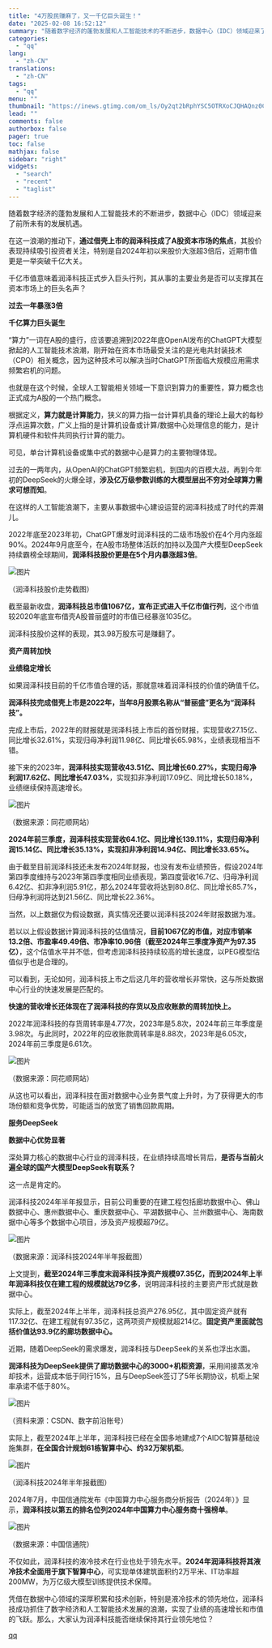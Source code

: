 ```yaml
---
title: "4万股民赚麻了，又一千亿巨头诞生！"
date: "2025-02-08 16:52:12"
summary: "随着数字经济的蓬勃发展和人工智能技术的不断进步，数据中心（IDC）领域迎来了前所未有的发展机遇。在这..."
categories:
  - "qq"
lang:
  - "zh-CN"
translations:
  - "zh-CN"
tags:
  - "qq"
menu: ""
thumbnail: "https://inews.gtimg.com/om_ls/Oy2qt2bRphYSC5OTRXoCJQHAQnz0CaiNytzETuesWAiD0AA_640360/0"
lead: ""
comments: false
authorbox: false
pager: true
toc: false
mathjax: false
sidebar: "right"
widgets:
  - "search"
  - "recent"
  - "taglist"
---
```


随着数字经济的蓬勃发展和人工智能技术的不断进步，数据中心（IDC）领域迎来了前所未有的发展机遇。

在这一浪潮的推动下，**通过借壳上市的润泽科技成了A股资本市场的焦点**，其股价表现持续吸引投资者关注，特别是自2024年初以来股价大涨超3倍后，近期市值更是一举突破千亿大关。

千亿市值意味着润泽科技正式步入巨头行列，其从事的主要业务是否可以支撑其在资本市场上的巨头名声？

**过去一年暴涨3倍**

**千亿算力巨头诞生**

“算力”一词在A股的盛行，应该要追溯到2022年底OpenAI发布的ChatGPT大模型掀起的人工智能技术浪潮，刚开始在资本市场最受关注的是光电共封装技术（CPO）相关概念，因为这种技术可以解决当时ChatGPT所面临大规模应用需求频繁宕机的问题。

也就是在这个时候，全球人工智能相关领域一下意识到算力的重要性，算力概念也正式成为A股的一个热门概念。

根据定义，**算力就是计算能力**，狭义的算力指一台计算机具备的理论上最大的每秒浮点运算次数，广义上指的是计算机设备或计算/数据中心处理信息的能力，是计算机硬件和软件共同执行计算的能力。

可见，单台计算机设备或集中式的数据中心是算力的主要物理体现。

过去的一两年内，从OpenAI的ChatGPT频繁宕机，到国内的百模大战，再到今年初的DeepSeek的火爆全球，**涉及亿万级参数训练的大模型层出不穷对全球算力需求可想而知**。

在这样的人工智能浪潮下，主要从事数据中心建设运营的润泽科技成了时代的弄潮儿。

2022年底至2023年初，ChatGPT爆发时润泽科技的二级市场股价在4个月内涨超90%。2024年9月底至今，在A股市场整体活跃的加持以及国产大模型DeepSeek持续霸榜全球期间，**润泽科技股价更是在5个月内暴涨超3倍**。

![图片](https://inews.gtimg.com/om_bt/OpVY9AM6fLkhDnjMOkriMxEdjwhbgE04f0L1jE40QI6coAA/641)

（润泽科技股价走势截图）

截至最新收盘，**润泽科技总市值1067亿，宣布正式进入千亿市值行列**，这个市值较2020年底宣布借壳A股普丽盛时的市值已经暴涨1035亿。

润泽科技股价这样的表现，其3.98万股东可是赚翻了。

**资产周转加快**

**业绩稳定增长**

如果润泽科技目前的千亿市值合理的话，那就意味着润泽科技的价值的确值千亿。

**润泽科技完成借壳上市是2022年，当年8月股票名称从“普丽盛”更名为“润泽科技”。**

完成上市后，2022年的财报就是润泽科技上市后的首份财报，实现营收27.15亿、同比增长32.61%，实现归母净利润11.98亿、同比增长65.98%，业绩表现相当不错。

接下来的2023年，**润泽科技实现营收43.51亿、同比增长60.27%，实现归母净利润17.62亿、同比增长47.03%**，实现扣非净利润17.09亿、同比增长50.18%，业绩继续保持高速增长。

![图片](https://inews.gtimg.com/om_bt/O-b8QwYFYhLQiIo6OPCp7o6ZrD0HnhcbCRm7hbyP5GBxkAA/641)

（数据来源：同花顺网站）

**2024年前三季度，润泽科技实现营收64.1亿、同比增长139.11%，实现归母净利润15.14亿、同比增长35.13%，实现扣非净利润14.94亿、同比增长33.65%。**

由于截至目前润泽科技还未发布2024年财报，也没有发布业绩预告，假设2024年第四季度维持与2023年第四季度相同业绩表现，第四度营收16.7亿、归母净利润6.42亿、扣非净利润5.91亿，那么2024年营收将达到80.8亿、同比增长85.7%，归母净利润将达到21.56亿、同比增长22.36%。

当然，以上数据仅为假设数据，真实情况还要以润泽科技2024年财报数据为准。

若以以上假设数据计算润泽科技的估值情况，**目前1067亿的市值，对应市销率13.2倍、市盈率49.49倍、市净率10.96倍（截至2024年三季度净资产为97.35亿）**，这个估值水平并不低，但考虑润泽科技持续较高的增长速度，以PEG模型估值似乎也是合理的。

可以看到，无论如何，润泽科技上市之后这几年的营收增长非常快，这与所处数据中心行业的快速发展是匹配的。

**快速的营收增长还体现在了润泽科技的存货以及应收账款的周转加快上。**

2022年润泽科技的存货周转率是4.77次，2023年是5.8次，2024年前三年季度是3.98次。与此同时，2022年的应收账款周转率是8.88次，2023年是6.05次，2024年前三季度是6.61次。

![图片](https://inews.gtimg.com/om_bt/O1abYDP1CCm4pI0vPE_KkjB_Q8u0UGeyFymtw896aK0IsAA/641)

（数据来源：同花顺网站）

从这也可以看出，润泽科技在面对数据中心业务景气度上升时，为了获得更大的市场份额和竞争优势，可能适当的放宽了销售回款周期。

**服务DeepSeek**

**数据中心优势显著**

深处算力核心的数据中心行业的润泽科技，在业绩持续高增长背后，**是否与当前火遍全球的国产大模型DeepSeek有联系？**

这一点是肯定的。

润泽科技2024年半年报显示，目前公司重要的在建工程包括廊坊数据中心、佛山数据中心、惠州数据中心、重庆数据中心、平湖数据中心、兰州数据中心、海南数据中心等多个数据中心项目，涉及资产规模超79亿。

![图片](https://inews.gtimg.com/om_bt/O4SXEQ0_gKtSjXndUHkj3JlfPt0YkErNnu7cp4f7ZJo5MAA/641)

（数据来源：润泽科技2024年半年报截图）

上文提到，**截至2024年三季度末润泽科技净资产规模97.35亿，而到2024年上半年润泽科技仅在建工程的规模就达79亿多**，说明润泽科技的主要资产形式就是数据中心。

实际上，截至2024年上半年，润泽科技总资产276.95亿，其中固定资产就有117.32亿、在建工程就有97.35亿，这两项资产规模就超214亿。**固定资产里面就包括价值达93.9亿的廊坊数据中心。**

近期，随着DeepSeek的需求爆发，润泽科技与DeepSeek的关系也浮出水面。

**润泽科技为DeepSeek提供了廊坊数据中心的3000+机柜资源**，采用间接蒸发冷却技术，运营成本低于同行15%，且与DeepSeek签订了5年长期协议，机柜上架率承诺不低于80%。

![图片](https://inews.gtimg.com/om_bt/OWJ7mPmjOcdLg4I3_viLSDRwbcYbM7_N0thKbLImcfYXgAA/641)

（资料来源：CSDN、数字前沿账号）

实际上，截至2024年上半年，润泽科技已经在全国多地建成7个AIDC智算基础设施集群，**在全国合计规划61栋智算中心、约32万架机柜**。

![图片](https://inews.gtimg.com/om_bt/OWVPNwSmHhr782eqAsSKulGXScs3e4Olqj4oUOK1JX9UwAA/641)

（润泽科技2024年半年报截图）

2024年7月，中国信通院发布《中国算力中心服务商分析报告（2024年）》显示，**润泽科技以第五的排名位列2024年中国算力中心服务商十强榜单**。

![图片](https://inews.gtimg.com/om_bt/O0qs7rGx0dstkQNi7oWVhgHyRPu2xUK_c8-0x08lLWt8wAA/641)

（数据来源：中国信通院）

不仅如此，润泽科技的液冷技术在行业也处于领先水平。**2024年润泽科技将其液冷技术全面用于旗下智算中心**，可实现单体建筑面积约2万平米、IT功率超200MW，为万亿级大模型训练提供技术保障。

凭借在数据中心领域的深厚积累和技术创新，特别是液冷技术的领先地位，润泽科技成功抓住了数字经济和人工智能技术发展的浪潮，实现了业绩的高速增长和市值的飞跃。那么，大家认为润泽科技能否继续保持其行业领先地位？

[qq](https://new.qq.com/rain/a/20250208A05ZLK00)

